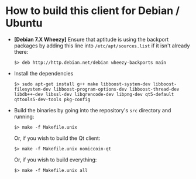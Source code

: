 # How to build this client for Debian / Ubuntu

  - **[Debian 7.X Wheezy]** Ensure that aptitude is using the backport packages by adding this line into `/etc/apt/sources.list` if it isn't already there:

    ```
    $> deb http://http.debian.net/debian wheezy-backports main
    ```

  - Install the dependencies

    ```
    $> sudo apt-get install g++ make libboost-system-dev libboost-filesystem-dev libboost-program-options-dev libboost-thread-dev libdb++-dev libssl-dev libqrencode-dev libpng-dev qt5-default qttools5-dev-tools pkg-config
    ```

  - Build the binaries by going into the repository's `src` directory and running:

    ```
    $> make -f Makefile.unix
    ```

    Or, if you wish to build the Qt client:

    ```
    $> make -f Makefile.unix nomiccoin-qt
    ```

    Or, if you wish to build everything:

    ```
    $> make -f Makefile.unix all
    ```
